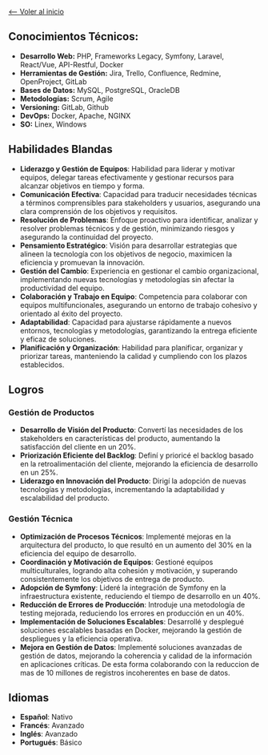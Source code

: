 [<-- Voler al inicio](https://github.com/IngJuanRojas/about-me-Es/tree/main)
## **Conocimientos Técnicos:**
- **Desarrollo Web:** PHP, Frameworks Legacy, Symfony, Laravel, React/Vue, API-Restful, Docker
- **Herramientas de Gestión:** Jira, Trello, Confluence, Redmine, OpenProject, GitLab
- **Bases de Datos:** MySQL, PostgreSQL, OracleDB
- **Metodologías:** Scrum, Agile
- **Versioning:** GitLab, Github
- **DevOps:** Docker, Apache, NGINX
- **SO:** Linex, Windows

## **Habilidades Blandas**
- **Liderazgo y Gestión de Equipos**: Habilidad para liderar y motivar equipos, delegar tareas efectivamente y gestionar recursos para alcanzar objetivos en tiempo y forma.
- **Comunicación Efectiva**: Capacidad para traducir necesidades técnicas a términos comprensibles para stakeholders y usuarios, asegurando una clara comprensión de los objetivos y requisitos.
- **Resolución de Problemas**: Enfoque proactivo para identificar, analizar y resolver problemas técnicos y de gestión, minimizando riesgos y asegurando la continuidad del proyecto.
- **Pensamiento Estratégico**: Visión para desarrollar estrategias que alineen la tecnología con los objetivos de negocio, maximicen la eficiencia y promuevan la innovación.
- **Gestión del Cambio**: Experiencia en gestionar el cambio organizacional, implementando nuevas tecnologías y metodologías sin afectar la productividad del equipo.
- **Colaboración y Trabajo en Equipo**: Competencia para colaborar con equipos multifuncionales, asegurando un entorno de trabajo cohesivo y orientado al éxito del proyecto.
- **Adaptabilidad**: Capacidad para ajustarse rápidamente a nuevos entornos, tecnologías y metodologías, garantizando la entrega eficiente y eficaz de soluciones.
- **Planificación y Organización**: Habilidad para planificar, organizar y priorizar tareas, manteniendo la calidad y cumpliendo con los plazos establecidos.

## **Logros**

### **Gestión de Productos**
- **Desarrollo de Visión del Producto**: Convertí las necesidades de los stakeholders en características del producto, aumentando la satisfacción del cliente en un 20%.
- **Priorización Eficiente del Backlog**: Definí y prioricé el backlog basado en la retroalimentación del cliente, mejorando la eficiencia de desarrollo en un 25%.
- **Liderazgo en Innovación del Producto**: Dirigí la adopción de nuevas tecnologías y metodologías, incrementando la adaptabilidad y escalabilidad del producto.

### **Gestión Técnica**
- **Optimización de Procesos Técnicos**: Implementé mejoras en la arquitectura del producto, lo que resultó en un aumento del 30% en la eficiencia del equipo de desarrollo.
- **Coordinación y Motivación de Equipos**: Gestioné equipos multiculturales, logrando alta cohesión y motivación, y superando consistentemente los objetivos de entrega de producto.
- **Adopción de Symfony**: Lideré la integración de Symfony en la infraestructura existente, reduciendo el tiempo de desarrollo en un 40%.
- **Reducción de Errores de Producción**: Introduje una metodología de testing mejorada, reduciendo los errores en producción en un 40%.
- **Implementación de Soluciones Escalables**: Desarrollé y desplegué soluciones escalables basadas en Docker, mejorando la gestión de despliegues y la eficiencia operativa.
- **Mejora en Gestión de Datos**: Implementé soluciones avanzadas de gestión de datos, mejorando la coherencia y calidad de la información en aplicaciones críticas. De esta forma colaborando con la reduccion de mas de 10 millones de registros incoherentes en base de datos.

## **Idiomas**
- **Español**: Nativo
- **Francés**: Avanzado
- **Inglés**: Avanzado
- **Portugués**: Básico
